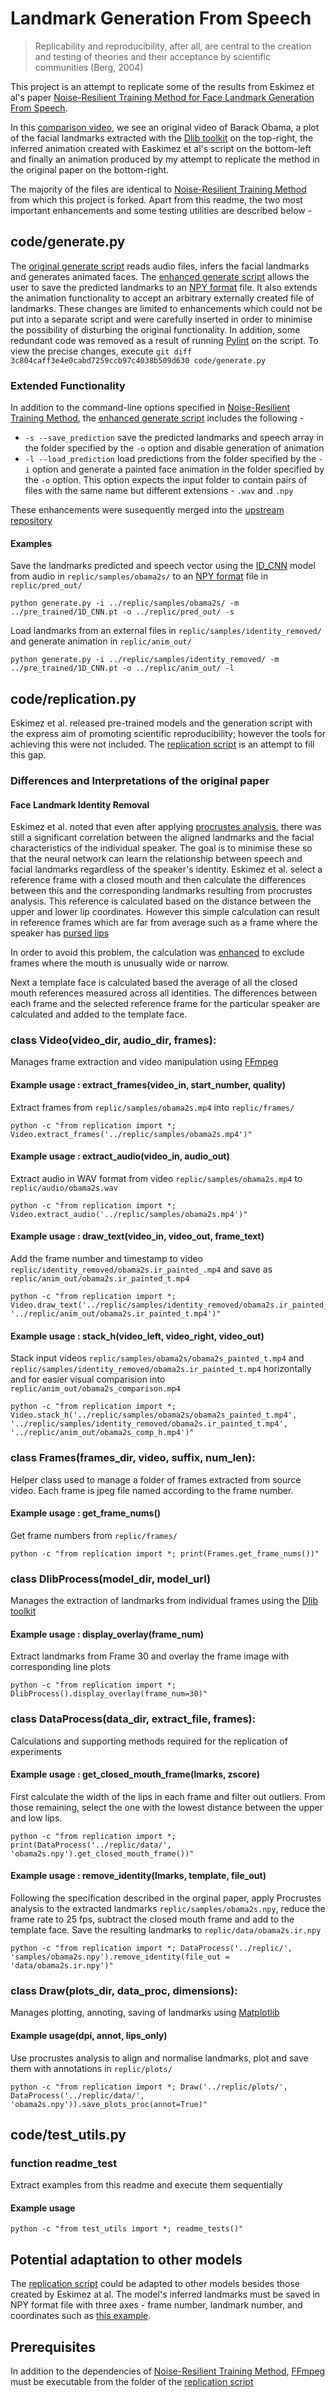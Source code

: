 # Landmark Generation From Speech

> Replicability and reproducibility, after all, are central to the creation and testing of theories and their acceptance by scientific communities (Berg, 2004)

This project is an attempt to replicate some of the results from Eskimez et al's paper [Noise-Resilient Training Method for Face Landmark Generation From Speech](https://ieeexplore.ieee.org/document/8871109).

In this [comparison video](replic/samples/080815_WeeklyAddress_25t_compare_v.mp4), we see an original video of Barack Obama, a plot of the facial landmarks extracted with the [Dlib toolkit](http://dlib.net/) on the top-right, the inferred animation created with Easkimez et al's script on the bottom-left and finally an animation produced by my attempt to replicate the method in the original paper on the bottom-right.


The majority of the files are identical to [Noise-Resilient Training Method](https://github.com/eeskimez/noise_resilient_3dtface) from which this project is forked. Apart from this readme, the two most important enhancements and some testing utilities are described below -

## code/generate.py

The [original generate script](https://github.com/eeskimez/noise_resilient_3dtface/blob/master/code/generate.py) reads audio files, infers the facial landmarks and generates animated faces. The [enhanced generate script](code/generate.py) allows the user to save the predicted landmarks to an [NPY format](https://numpy.org/doc/stable/reference/generated/numpy.lib.format.html#module-numpy.lib.format) file. It also extends the animation functionality to accept an arbitrary externally created file of landmarks. These changes are limited to enhancements which could not be put into a separate script and were carefully inserted in order to minimise the possibility of disturbing the original functionality. In addition, some redundant code was removed as a result of running [Pylint](https://www.pylint.org/) on the script. To view the precise changes, execute `git diff 3c804caff3e4e0cabd7259ccb97c4038b509d630 code/generate.py`

### Extended Functionality

In addition to the command-line options specified in [Noise-Resilient Training Method](https://github.com/eeskimez/noise_resilient_3dtface), the [enhanced generate script](code/generate.py) includes the following -

* `-s --save_prediction` save the predicted landmarks and speech array in the folder specified by the `-o` option and disable generation of animation
* `-l --load_prediction` load predictions from the folder specified by the `-i` option and generate a painted face animation in the folder specified by the `-o` option. This option expects the input folder to contain pairs of files with the same name but different extensions - `.wav` and `.npy`

These enhancements were susequently merged into the [upstream repository](https://github.com/eeskimez/noise_resilient_3dtface/commit/59536f4ebe43bcabd0b2f90a93974552e87dc553)

#### Examples

Save the landmarks predicted and speech vector using the [ID_CNN](pre_trained/1D_CNN.pt) model from audio in `replic/samples/obama2s/` to an [NPY format](https://numpy.org/doc/stable/reference/generated/numpy.lib.format.html#module-numpy.lib.format) file in `replic/pred_out/`

    python generate.py -i ../replic/samples/obama2s/ -m ../pre_trained/1D_CNN.pt -o ../replic/pred_out/ -s  

Load landmarks from an external files in `replic/samples/identity_removed/` and generate animation in `replic/anim_out/`

    python generate.py -i ../replic/samples/identity_removed/ -m ../pre_trained/1D_CNN.pt -o ../replic/anim_out/ -l

## code/replication.py

Eskimez et al. released pre-trained models and the generation script with the express aim of promoting scientific reproducibility; however the tools for achieving this were not included. The [replication script](https://github.com/shanemcandrewai/Speech-to-Facial-Landmarks/blob/master/code/replication.py) is an attempt to fill this gap.
### Differences and Interpretations of the original paper
#### Face Landmark Identity Removal
Eskimez et al. noted that even after applying [procrustes analysis](https://link.springer.com/article/10.1007/BF02291478), there was still a significant correlation between the aligned landmarks and the facial characteristics of the individual speaker. The goal is to minimise these so that the neural network can learn the relationship between speech and facial landmarks regardless of the speaker's identity. Eskimez et al. select a reference frame with a closed mouth and then calculate the differences between this and the corresponding landmarks resulting from procrustes analysis. This reference is calculated based on the distance between the upper and lower lip coordinates.  However this simple calculation can result in reference frames which are far from average such as a frame where the speaker has [pursed lips](replic/samples/obpursed.jpg)

In order to avoid this problem, the calculation was [enhanced](code/replication.py#L179) to exclude frames where the mouth is unusually wide or narrow.

Next a template face is calculated based the average of all the closed mouth references measured across all identities. The differences between each frame and the selected reference frame for the particular speaker are calculated and added to the template face.

### class Video(video_dir, audio_dir, frames):
Manages frame extraction and video manipulation using [FFmpeg](https://www.ffmpeg.org/)
#### Example usage : extract_frames(video_in, start_number, quality)
Extract frames from `replic/samples/obama2s.mp4` into `replic/frames/`

    python -c "from replication import *; Video.extract_frames('../replic/samples/obama2s.mp4')"
#### Example usage : extract_audio(video_in, audio_out)
Extract audio in WAV format from video `replic/samples/obama2s.mp4` to `replic/audio/obama2s.wav`

    python -c "from replication import *; Video.extract_audio('../replic/samples/obama2s.mp4')"
#### Example usage : draw_text(video_in, video_out, frame_text)
Add the frame number and timestamp to video `replic/identity_removed/obama2s.ir_painted_.mp4` and save as `replic/anim_out/obama2s.ir_painted_t.mp4`

    python -c "from replication import *; Video.draw_text('../replic/samples/identity_removed/obama2s.ir_painted_.mp4', '../replic/anim_out/obama2s.ir_painted_t.mp4')"
#### Example usage : stack_h(video_left, video_right, video_out)
Stack input videos `replic/samples/obama2s/obama2s_painted_t.mp4` and `replic/samples/identity_removed/obama2s.ir_painted_t.mp4` horizontally and for easier visual comparision into `replic/anim_out/obama2s_comparison.mp4`

    python -c "from replication import *; Video.stack_h('../replic/samples/obama2s/obama2s_painted_t.mp4', '../replic/samples/identity_removed/obama2s.ir_painted_t.mp4', '../replic/anim_out/obama2s_comp_h.mp4')"
### class Frames(frames_dir, video, suffix, num_len):
Helper class used to manage a folder of frames extracted from source video. Each frame is jpeg file named according to the frame number.
#### Example usage : get_frame_nums()
Get frame numbers from `replic/frames/`

    python -c "from replication import *; print(Frames.get_frame_nums())"
### class DlibProcess(model_dir, model_url)
Manages the extraction of landmarks from individual frames using the [Dlib toolkit](http://dlib.net/)
#### Example usage : display_overlay(frame_num)
Extract landmarks from Frame 30 and overlay the frame image with corresponding line plots

    python -c "from replication import *; DlibProcess().display_overlay(frame_num=30)"
### class DataProcess(data_dir, extract_file, frames):
Calculations and supporting methods required for the replication of experiments
#### Example usage : get_closed_mouth_frame(lmarks, zscore)
First calculate the width of the lips in each frame and filter out outliers. From those remaining, select the one with the lowest distance between the upper and low lips.

    python -c "from replication import *; print(DataProcess('../replic/data/', 'obama2s.npy').get_closed_mouth_frame())"
#### Example usage : remove_identity(lmarks, template, file_out)
Following the specification described in the orginal paper, apply Procrustes analysis to the extracted landmarks `replic/samples/obama2s.npy`, reduce the frame rate to 25 fps, subtract the closed mouth frame and add to the template face. Save the resulting landmarks to `replic/data/obama2s.ir.npy`

    python -c "from replication import *; DataProcess('../replic/', 'samples/obama2s.npy').remove_identity(file_out = 'data/obama2s.ir.npy')"
### class Draw(plots_dir, data_proc, dimensions):
Manages plotting, annoting, saving of landmarks using [Matplotlib](https://matplotlib.org/)
#### Example usage(dpi, annot, lips_only)
Use procrustes analysis to align and normalise landmarks, plot and save them with annotations in `replic/plots/`

    python -c "from replication import *; Draw('../replic/plots/', DataProcess('../replic/data/', 'obama2s.npy')).save_plots_proc(annot=True)"
## code/test_utils.py
### function readme_test
Extract examples from this readme and execute them sequentially
#### Example usage

    python -c "from test_utils import *; readme_tests()"
## Potential adaptation to other models
The [replication script](code/replication.py) could be adapted to other models besides those created by Eskimez at al. The model's inferred landmarks must be saved in NPY format file with three axes - frame number, landmark number, and coordinates such as [this example](replic/samples/obama2s.npy).

## Prerequisites
In addition to the dependencies of [Noise-Resilient Training Method](https://github.com/eeskimez/noise_resilient_3dtface), [FFmpeg](https://www.ffmpeg.org/) must be executable from the folder of the [replication script](code/replication.py)
